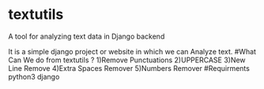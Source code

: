 # textutils
A tool for analyzing text data in Django backend

It is a simple django project or website in which we can Analyze text.
#What Can We do from textutils ?
1)Remove Punctuations
2)UPPERCASE
3)New Line Remove
4)Extra Spaces Remover
5)Numbers Remover
#Requirments
python3
django
